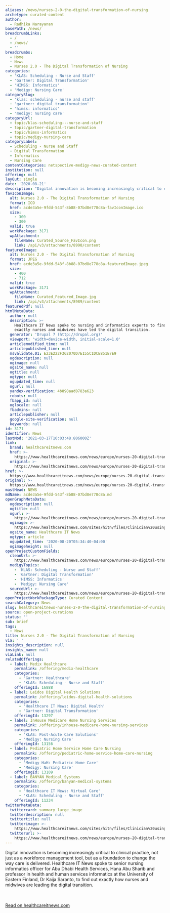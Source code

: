 ```yaml
---
aliases: /news/nurses-2-0-the-digital-transformation-of-nursing
archetype: curated-content
author:
  - Radhika Narayanan
basePath: /news/
breadcrumbLinks:
  - /
  - /news/
  - ''
breadcrumbs:
  - Home
  - News
  - Nurses 2.0 - The Digital Transformation of Nursing
categories:
  - 'KLAS: Scheduling - Nurse and Staff'
  - 'Gartner: Digital Transformation'
  - 'HIMSS: Informatics'
  - 'Medigy: Nursing Care'
categorySlug:
  - 'klas: scheduling - nurse and staff'
  - 'gartner: digital transformation'
  - 'himss: informatics'
  - 'medigy: nursing care'
categoryUrl:
  - topic/klas-scheduling---nurse-and-staff
  - topic/gartner-digital-transformation
  - topic/himss-informatics
  - topic/medigy-nursing-care
categoryLabel:
  - Scheduling - Nurse and Staff
  - Digital Transformation
  - Informatics
  - Nursing Care
contentCategories: netspective-medigy-news-curated-content
institution: null
offering: null
layOut: single
date: '2020-08-21'
description: "Digital innovation is becoming increasingly critical to clinical practice, not just as a workforce management tool, but as a foundation\_to change the way care is delivered. Healthcare IT News spoke to"
favIconImage:
  alt: Nurses 2.0 - The Digital Transformation of Nursing
  format: ICO
  href: acde3a5e-9fdd-543f-8b88-07bd8e778c8a-favIconImage.ico
  size:
    - 300
    - 300
  valid: true
  workPackage: 3171
  wpAttachment:
    fileName: Curated_Source_FavIcon.png
    link: /api/v3/attachments/8990/content
featuredImage:
  alt: Nurses 2.0 - The Digital Transformation of Nursing
  format: JPEG
  href: acde3a5e-9fdd-543f-8b88-07bd8e778c8a-featuredImage.jpeg
  size:
    - 400
    - 712
  valid: true
  workPackage: 3171
  wpAttachment:
    fileName: Curated_Featured_Image.jpg
    link: /api/v3/attachments/8989/content
featuredPdf: null
htmlMetaData:
  author: null
  description: >-
    Healthcare IT News spoke to nursing and informatics experts to find out how
    exactly nurses and midwives have led the digital transition.
  generator: 'Drupal 7 (http://drupal.org)'
  viewport: 'width=device-width, initial-scale=1.0'
  articlemodified_time: null
  articlepublished_time: null
  msvalidate.01: E23E222F362070D7E155C1DCE851E7E9
  ogdescription: null
  ogimage: null
  ogsite_name: null
  ogtitle: null
  ogtype: null
  ogupdated_time: null
  ogurl: null
  yandex-verification: 4b898aad0783a623
  robots: null
  fbapp_id: null
  oglocale: null
  fbadmins: null
  articlepublisher: null
  google-site-verification: null
  keywords: null
id: 3171
identifier: News
lastMod: '2021-03-17T10:03:48.806000Z'
link:
  brand: healthcareitnews.com
  href: >-
    https://www.healthcareitnews.com/news/europe/nurses-20-digital-transformation-nursing
  original: >-
    https://www.healthcareitnews.com/news/europe/nurses-20-digital-transformation-nursing
href: >-
  https://www.healthcareitnews.com/news/europe/nurses-20-digital-transformation-nursing
original: >-
  https://www.healthcareitnews.com/news/europe/nurses-20-digital-transformation-nursing
mastHead: NEWS
mdName: acde3a5e-9fdd-543f-8b88-07bd8e778c8a.md
openGraphMetaData:
  ogdescription: null
  ogtitle: null
  ogurl: >-
    https://www.healthcareitnews.com/news/europe/nurses-20-digital-transformation-nursing
  ogimage: >-
    https://www.healthcareitnews.com/sites/hitn/files/Clinician%20using%20tablet%20in%20UK%20hospital.jpg
  ogsite_name: Healthcare IT News
  ogtype: article
  ogupdated_time: '2020-08-20T05:34:40-04:00'
  ogimageheight: null
openProjectCustomFields:
  cleanUrl: >-
    https://www.healthcareitnews.com/news/europe/nurses-20-digital-transformation-nursing
  medigyTopics:
    - 'KLAS: Scheduling - Nurse and Staff'
    - 'Gartner: Digital Transformation'
    - 'HIMSS: Informatics'
    - 'Medigy: Nursing Care'
  sourceUrl: >-
    https://www.healthcareitnews.com/news/europe/nurses-20-digital-transformation-nursing
openProjectWorkPackageType: Curated Content
searchCategory: News
slug: healthcareitnews-nurses-2-0-the-digital-transformation-of-nursing
source: open-project-curations
status: ''
sub: brief
tags:
  - News
title: Nurses 2.0 - The Digital Transformation of Nursing
via: ' '
insights_description: null
insights_name: null
viaLink: null
relatedOfferings:
  - label: Medix Healthcare
    permalink: /offering/medix-healthcare
    categories:
      - 'Gartner: Healthcare'
      - 'KLAS: Scheduling - Nurse and Staff'
    offeringId: 16888
  - label: Leidos Digital Health Solutions
    permalink: /offering/leidos-digital-health-solutions
    categories:
      - 'Healthcare IT News: Digital Health'
      - 'Gartner: Digital Transformation'
    offeringId: 13297
  - label: InHouse Medicare Home Nursing Services
    permalink: /offering/inhouse-medicare-home-nursing-services
    categories:
      - 'KLAS: Post-Acute Care Solutions'
      - 'Medigy: Nursing Care'
    offeringId: 13156
  - label: Pediatric Home Service Home Care Nursing
    permalink: /offering/pediatric-home-service-home-care-nursing
    categories:
      - 'Medigy HaH: Pediatric Home Care'
      - 'Medigy: Nursing Care'
    offeringId: 13109
  - label: BANYAN Medical Systems
    permalink: /offering/banyan-medical-systems
    categories:
      - 'Healthcare IT News: Virtual Care'
      - 'KLAS: Scheduling - Nurse and Staff'
    offeringId: 11234
twitterMetaData:
  twittercard: summary_large_image
  twitterdescription: null
  twittertitle: null
  twitterimage: >-
    https://www.healthcareitnews.com/sites/hitn/files/Clinician%20using%20tablet%20in%20UK%20hospital.jpg
  twitterurl: >-
    https://www.healthcareitnews.com/news/europe/nurses-20-digital-transformation-nursing
---
```

Digital innovation is becoming increasingly critical to clinical practice, not just as a workforce management tool, but as a foundation to change the way care is delivered. Healthcare IT News spoke to senior nursing informatics officer for Abu Dhabi Health Services, Hana Abu Sharib and professor in health and human services informatics at the University of Eastern Finland, Dr Kaija Saranto, to find out exactly how nurses and midwives are leading the digital transition.

<br><br><a target="_blank" href=https://www.healthcareitnews.com/news/europe/nurses-20-digital-transformation-nursing>Read on healthcareitnews.com</a>